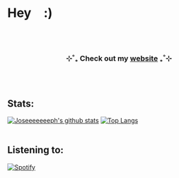 # Hey&#8195;:)

<br/>
<br/>

<h3 align="center">⊹˚₊  Check out my <a href="https://www.josephadams.io">website</a>  ₊˚⊹</h3>

<br/>
<br/>

## Stats:
[![Joseeeeeeeph's github stats](https://github-readme-stats.vercel.app/api?username=Joseeeeeeeph&include_all_commits=true&count_private=true&show_icons=true&line_height=20&title_color=FFFFFF&icon_color=FFFFFF&text_color=FFFFFF&bg_color=0D1117)](https://github.com/Joseeeeeeeph/github-readme-stats) [![Top Langs](https://github-readme-stats.vercel.app/api/top-langs/?username=Joseeeeeeeph&line_height=20&title_color=FFFFFF&icon_color=FFFFFF&text_color=FFFFFF&bg_color=0D1117&langs_count=2)](https://github.com/Joseeeeeeeph/github-readme-stats)
<br/>
<br/>

## Listening to:
[![Spotify](https://spotify-github-profile.kittinanx.com/api/view?uid=6npripgupv327bfhx5bxn7x2p&cover_image=true&theme=novatorem&show_offline=false&background_color=121212&interchange=true&bar_color=53b14f&bar_color_cover=true)](https://spotify-github-profile.kittinanx.com/api/view?uid=6npripgupv327bfhx5bxn7x2p&redirect=true)
<br/>
